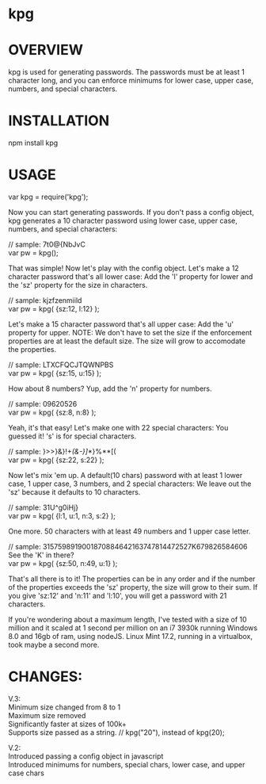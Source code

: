 # kpg

OVERVIEW
========

kpg is used for generating passwords. The passwords must be at least 1 character long, and you can enforce minimums for lower case, upper case, numbers, and special characters.

INSTALLATION
============

npm install kpg

USAGE
=====

var kpg = require('kpg');

Now you can start generating passwords. If you don't pass a config object, kpg generates a 10 character password using lower case, upper case, numbers, and special characters:

// sample: 7t0@{NbJvC<br/>
var pw = kpg();

That was simple! Now let's play with the config object. Let's make a 12 character password that's all lower case: Add the 'l' property for lower and the 'sz' property for the size in characters.<br/>

// sample: kjzfzenmiild<br/>
var pw = kpg( {sz:12, l:12} );

Let's make a 15 character password that's all upper case: Add the 'u' property for upper. NOTE: We don't have to set the size if the enforcement properties are at least the default size. The size will grow to accomodate the properties.

// sample: LTXCFQCJTQWNPBS<br/>
var pw = kpg( {sz:15, u:15} );

How about 8 numbers? Yup, add the 'n' property for numbers.

// sample: 09620526<br/>
var pw = kpg( {sz:8, n:8} );

Yeah, it's that easy! Let's make one with 22 special characters: You guessed it! 's' is for special characters.

// sample: }>>}&}!+_(&-}]_*}%**[(<br/>
var pw = kpg( {sz:22, s:22} );

Now let's mix 'em up. A default(10 chars) password with at least 1 lower case, 1 upper case, 3 numbers, and 2 special characters: We leave out the 'sz' because it defaults to 10 characters.

// sample: 31U^g0iHj}<br/>
var pw = kpg( {l:1, u:1, n:3, s:2} );

One more. 50 characters with at least 49 numbers and 1 upper case letter.

// sample: 3157598919001870884642163747814472527K679826584606 See the 'K' in there?<br/>
var pw = kpg( {sz:50, n:49, u:1} );

That's all there is to it! The properties can be in any order and if the number of the properties exceeds the 'sz' property, the size will grow to their sum. If you give 'sz:12' and 'n:11' and 'l:10', you will get a password with 21 characters.

If you're wondering about a maximum length, I've tested with a size of 10 million and it scaled at 1 second per million on an i7 3930k running Windows 8.0 and 16gb of ram, using nodeJS. Linux Mint 17.2, running in a virtualbox, took maybe a second more.

CHANGES:
========

V.3:<br/>
Minimum size changed from 8 to 1<br/>
Maximum size removed<br/>
Significantly faster at sizes of 100k+<br/>
Supports size passed as a string. // kpg("20"), instead of kpg(20);

V.2:<br/>
Introduced passing a config object in javascript<br/>
Introduced minimums for numbers, special chars, lower case, and upper case chars<br/>
